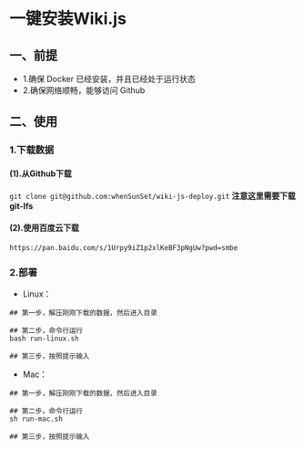 # 一键安装Wiki.js

## 一、前提

- 1.确保 Docker 已经安装，并且已经处于运行状态
- 2.确保网络顺畅，能够访问 Github


## 二、使用

### 1.下载数据

#### (1).从Github下载

`git clone git@github.com:whenSunSet/wiki-js-deploy.git`
**注意这里需要下载 git-lfs**

#### (2).使用百度云下载
```
https://pan.baidu.com/s/1Urpy9iZ1p2xlKeBF3pNgUw?pwd=smbe
```

### 2.部署

- Linux：
```shell
## 第一步，解压刚刚下载的数据，然后进入目录

## 第二步，命令行运行
bash run-linux.sh

## 第三步，按照提示输入
```
- Mac：

```shell
## 第一步，解压刚刚下载的数据，然后进入目录

## 第二步，命令行运行
sh run-mac.sh

## 第三步，按照提示输入
```